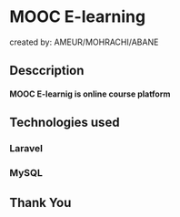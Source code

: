 # MOOC E-learning
created by: AMEUR/MOHRACHI/ABANE 

## Desccription

#### MOOC E-learnig is online course platform

## Technologies used

### Laravel
### MySQL

## Thank You

